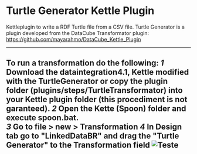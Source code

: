 # Turtle Generator Kettle Plugin 
Kettleplugin to write a RDF Turtle file from a CSV file.
Turtle Generator is a plugin developed from the DataCube Transformator plugin: https://github.com/mayarahmo/DataCube_Kettle_Plugin

---
To run a transformation do the following:
*1* Download the dataintegration4.1, Kettle modified with the TurtleGenerator
or copy the plugin folder (plugins/steps/TurtleTransformator) into your Kettle plugin folder (this procediment is not garanteed).
*2* Open the Kette (Spoon) folder and execute spoon.bat.  
*3* Go to file > new > Transformation
*4* In Design tab go to "LinkedDataBR" and drag the "Turtle Generator" to the Transformation field
![Teste](https://user-images.githubusercontent.com/8130000/29002728-6d692260-7a7f-11e7-9135-d5b2971da22f.png)
--- 
